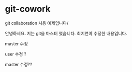# git-cowork
git collaboration 사용 예제입니다/


안녕하세요.
저는 git을 마스터 했습니다.
최지연이 수정한 내용입니다.

master 수정

user 수정 ? 

master 수정??
